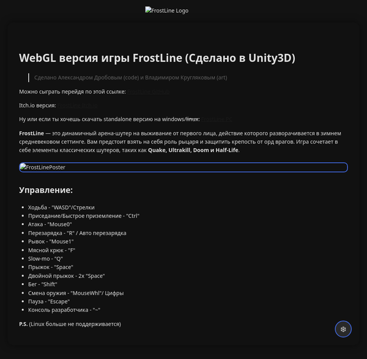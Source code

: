 <html lang="ru">
<head>
    <meta charset="UTF-8">
    <meta name="viewport" content="width=device-width, initial-scale=1.0">
    <title>FrostLine</title>
    <style>
        body {
            background-color: #121212;
            color: #e0e0e0;
            font-family: 'Segoe UI', Arial, sans-serif;
            margin: 0;
            min-height: 100vh;
            position: relative;
            overflow-x: hidden;
            padding: 20px;
            line-height: 1.6;
            max-width: 1200px;
            margin: 0 auto;
        }
        .header-logo {
            display: block;
            margin: 0 auto 20px;
            max-width: 200px;
            height: auto;
            cursor: pointer;
            transition: transform 0.3s ease;
        }
        .header-logo:hover {
            transform: scale(1.05);
        }
        .content-container {
            position: relative;
            z-index: 1;
            background-color: rgba(18, 18, 18, 0.9);
            padding: 30px;
            border-radius: 15px;
            box-shadow: 0 0 20px rgba(0, 0, 0, 0.5);
            backdrop-filter: blur(5px);
        }
        .clickable-image {
            cursor: pointer;
            transition: transform 0.3s ease, box-shadow 0.3s ease;
            border: 2px solid #4169E1;
            border-radius: 10px;
            max-width: 100%;
            height: auto;
            display: block;
            margin: 20px auto;
        }
        .clickable-image:hover {
            transform: scale(1.02) translateY(-2px);
            box-shadow: 0 4px 15px rgba(65, 105, 225, 0.4);
        }
        .image-modal {
            display: none;
            position: fixed;
            top: 50%;
            left: 50%;
            transform: translate(-50%, -50%);
            width: 90%;
            max-width: 800px;
            background-color: rgba(0, 0, 0, 0.95);
            padding: 20px;
            border-radius: 15px;
            z-index: 1001;
            text-align: center;
            overflow: hidden;
        }
        .image-modal img {
            max-width: 100%;
            max-height: 80vh;
            border-radius: 10px;
            border: 2px solid #4169E1;
            transition: transform 0.3s ease;
        }
        .image-modal.open img {
            transform: scale(1.35);
        }
        .close {
            position: absolute;
            top: 10px;
            right: 20px;
            color: white;
            font-size: 30px;
            cursor: pointer;
            z-index: 1002;
        }
        .close:hover {
            color: #ccc;
        }
        .snowflake {
            position: fixed;
            width: 10px;
            height: 10px;
            background: white;
            border-radius: 50%;
            pointer-events: none;
            z-index: 9999;
            filter: blur(1px);
            top: 0;
            animation: snowfall linear infinite;
        }
        .easter-egg-button {
            position: fixed;
            bottom: 20px;
            right: 20px;
            width: 40px;
            height: 40px;
            background-color: rgba(255, 255, 255, 0.1);
            border-radius: 50%;
            cursor: pointer;
            z-index: 1000;
            border: 2px solid #4169E1;
            transition: all 0.3s ease;
        }
        .easter-egg-button:hover {
            background-color: rgba(65, 105, 225, 0.3);
            transform: scale(1.1);
        }
        .easter-egg-button::after {
            content: "❄️";
            position: absolute;
            font-size: 20px;
            top: 50%;
            left: 50%;
            transform: translate(-50%, -50%);
        }
        @keyframes snowfall {
            0% {
                transform: translateY(0vh) translateX(0) rotate(0deg);
                opacity: 1;
            }
            100% {
                transform: translateY(100vh) translateX(20vw) rotate(360deg);
                opacity: 0.3;
            }
        }
        @media (max-width: 768px) {
            body {
                padding: 10px;
            }
            .content-container {
                padding: 15px;
            }
            h1 {
                font-size: 2em;
            }
        }
    </style>
</head>
<body>
       <img src="https://github.com/user-attachments/assets/5cdb6abf-3c5b-4ffe-b646-a722a372f36b" alt="FrostLine Logo" class="header-logo">
    </a>
    <div class="content-container">
        <h1>WebGL версия игры <strong>FrostLine</strong> (Сделано в Unity3D)</h1>
        <blockquote>
            <p>Сделано Александром Дробовым (code) и Владимиром Кругляковым (art)</p>
        </blockquote>
        <p>Можно сыграть перейдя по этой ссылке: <a href="https://clck.ru/3GM46t">FrostLine GitHub</a></p>
        <p>Itch.io версия: <a href="https://mramorlomai.itch.io/frostline">FrostLine Itch.io</a></p>
        <p>Ну или если ты хочешь скачать standalone версию на windows/<s>linux</s>: <a href="https://disk.yandex.ru/d/E8916kl56iHSUw">FrostLine PC</a></p>
        <p><strong>FrostLine</strong> — это динамичный арена-шутер на выживание от первого лица, действие которого разворачивается в зимнем средневековом сеттинге. Вам предстоит взять на себя роль рыцаря и защитить крепость от орд врагов. Игра сочетает в себе элементы классических шутеров, таких как <strong>Quake, Ultrakill, Doom и Half-Life</strong>.</p>
        <img src="https://github.com/user-attachments/assets/3db32614-dff6-4eca-acd0-79268bc0a492" 
             alt="FrostLinePoster" 
             class="clickable-image" />
        <h2>Управление:</h2>
        <ul>
            <li>Ходьба - "WASD"/Стрелки</li>
            <li>Приседание/Быстрое приземление - "Ctrl"</li>
            <li>Атака - "Mouse0"</li>
            <li>Перезарядка - "R" / Авто перезарядка</li>
            <li>Рывок - "Mouse1"</li>
            <li>Мясной крюк - "F"</li>
            <li>Slow-mo - "Q"</li>
            <li>Прыжок - "Space"</li>
            <li>Двойной прыжок - 2x "Space"</li>
            <li>Бег - "Shift"</li>
            <li>Смена оружия - "MouseWhl"/ Цифры</li>
            <li>Пауза - "Escape"</li>
            <li>Консоль разработчика - "~"</li>
        </ul>
        <p><strong>P.S.</strong> (Linux больше не поддерживается)</p>
        <!-- Модальное окно для изображений -->
        <div id="imageModal" class="image-modal">
            <span class="close">&times;</span>
            <img id="modalImage" src="" alt="Увеличенное изображение" />
        </div>
        <!-- Кнопка для пасхалки -->
        <div id="easterEggButton" class="easter-egg-button"></div>
        <!-- Модальное окно для пасхалки -->
        <div id="easterEggModal" class="image-modal">
            <span class="close">&times;</span>
            <img id="easterEggImage" src="" alt="Пасхалка" />
        </div>
    </div>
    <script>
        document.addEventListener('DOMContentLoaded', () => {
            const imageModal = document.getElementById('imageModal');
            const modalImage = document.getElementById('modalImage');
            const closeButtons = document.querySelectorAll('.close');

            document.querySelectorAll('.clickable-image').forEach(img => {
                img.addEventListener('click', () => {
                    modalImage.src = img.src;
                    imageModal.style.display = 'block';
                    imageModal.classList.add('open');
                });
            });

            const easterEggImages = [
                "https://github.com/user-attachments/assets/bdd53968-57fc-43e7-b121-f0690855bff6",
                "https://github.com/user-attachments/assets/2de2e4af-76ef-47b9-bfe2-dc344c995a9b",
                "https://github.com/user-attachments/assets/2f02bba7-83b3-4b60-b6bf-c374afd0e829"
            ];
            const easterEggButton = document.getElementById('easterEggButton');
            const easterEggModal = document.getElementById('easterEggModal');
            const easterEggImage = document.getElementById('easterEggImage');

            easterEggButton.addEventListener('click', (e) => {
                e.stopPropagation();
                const randomIndex = Math.floor(Math.random() * easterEggImages.length);
                easterEggImage.src = easterEggImages[randomIndex];
                easterEggModal.style.display = 'block';
                easterEggModal.classList.add('open');
            });

            closeButtons.forEach(btn => {
                btn.addEventListener('click', () => {
                    imageModal.style.display = 'none';
                    easterEggModal.style.display = 'none';
                    imageModal.classList.remove('open');
                    easterEggModal.classList.remove('open');
                });
            });

            window.addEventListener('click', (event) => {
                if (event.target === imageModal || event.target === easterEggModal) {
                    imageModal.style.display = 'none';
                    easterEggModal.style.display = 'none';
                    imageModal.classList.remove('open');
                    easterEggModal.classList.remove('open');
                }
            });

            modalImage.onerror = easterEggImage.onerror = function() {
                console.error("Ошибка загрузки изображения:", this.src);
                this.parentElement.style.display = 'none';
            };

            function createSnowflake() {
                const snowflake = document.createElement('div');
                snowflake.classList.add('snowflake');
                snowflake.style.left = Math.random() * 100 + 'vw';
                snowflake.style.opacity = Math.random() * 0.6 + 0.3;
                const size = Math.random() * 8 + 4;
                snowflake.style.width = size + 'px';
                snowflake.style.height = size + 'px';
                const duration = Math.random() * 3 + 5;
                snowflake.style.animation = `snowfall ${duration}s linear infinite`;
                document.body.appendChild(snowflake);
                setTimeout(() => snowflake.remove(), duration * 1000 + 1000);
            }

            const isMobile = /Mobi|Android/i.test(navigator.userAgent);
            setInterval(createSnowflake, isMobile ? 150 : 80);
        });
    </script>
</body>
</html>

